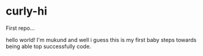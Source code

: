 # curly-hi
First repo...

hello world!
I'm mukund and well i guess this is my first baby steps towards being able top successfully code.
